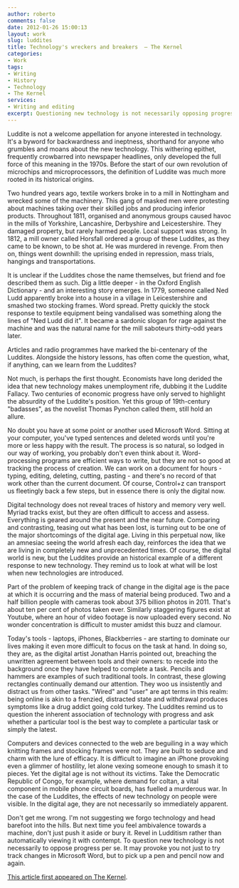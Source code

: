 ```yaml
---
author: roberto
comments: false
date: 2012-01-26 15:00:13
layout: work
slug: luddites
title: Technology's wreckers and breakers  – The Kernel
categories:
- Work
tags:
- Writing
- History
- Technology
- The Kernel
services: 
- Writing and editing
excerpt: Questioning new technology is not necessarily opposing progress
---
```


<span class="firstcharacter">L</span>uddite is not a welcome appellation for anyone interested in technology. It's a byword for backwardness and ineptness, shorthand for anyone who grumbles and moans about the new technology. This withering epithet, frequently crowbarred into newspaper headlines, only developed the full force of this meaning in the 1970s. Before the start of our own revolution of microchips and microprocessors, the definition of Luddite was much more rooted in its historical origins. 

Two hundred years ago, textile workers broke in to a mill in Nottingham and wrecked some of the machinery. This gang of masked men were protesting about machines taking over their skilled jobs and producing inferior products. Throughout 1811, organised and anonymous groups caused havoc in the mills of Yorkshire, Lancashire, Derbyshire and Leicestershire. They damaged property, but rarely harmed people. Local support was strong. In 1812, a mill owner called Horsfall ordered a group of these Luddites, as they came to be known, to be shot at. He was murdered in revenge.       From then on, things went downhill: the uprising ended in repression, mass trials, hangings and transportations.

It is unclear if the Luddites chose the name themselves, but friend and foe described them as such. Dig a little deeper - in the Oxford English Dictionary - and an interesting story emerges. In 1779, someone called Ned Ludd apparently broke into a house in a village in Leicestershire and smashed two stocking frames. Word spread. Pretty quickly the stock response to textile equipment being vandalised was something along the lines of "Ned Ludd did it". It became a sardonic slogan for rage against the machine and was the natural name for the mill saboteurs thirty-odd years later.     

Articles and radio programmes have marked the bi-centenary of the Luddites. Alongside the history lessons, has often come the question, what, if anything, can we learn from the Luddites? 

Not much, is perhaps the first thought. Economists have long derided the idea that new technology makes unemployment rife, dubbing it the Luddite Fallacy. Two centuries of economic progress have only served to highlight the absurdity of the Luddite's position. Yet this group of 19th-century "badasses", as the novelist Thomas Pynchon called them, still hold an allure. 

No doubt you have at some point or another used Microsoft Word. Sitting at your computer, you've typed sentences and deleted words until you're more or less happy with the result. The process is so natural, so lodged in our way of working, you probably don't even think about it. Word-processing programs are efficient ways to write, but they are not so good at tracking the process of creation. We can work on a document for hours - typing, editing, deleting, cutting, pasting - and there's no record of that work other than the current document. Of course, Control+z can transport us fleetingly back a few steps, but in essence there is only the digital now.                        

Digital technology does not reveal traces of history and memory very well. Myriad tracks exist, but they are often difficult to access and assess. Everything is geared around the present and the near future. Comparing and contrasting, teasing out what has been lost, is turning out to be one of the major shortcomings of the digital age. Living in this perpetual now, like an amnesiac seeing the world afresh each day, reinforces the idea that we are living in completely new and unprecedented times. Of course, the digital world is new, but the Luddites provide an historical example of a different response to new technology. They remind us to look at what will be lost when new technologies are introduced.     

Part of the problem of keeping track of change in the digital age is the pace at which it is occurring and the mass of material being produced. Two and a half billion people with cameras took about 375 billion photos in 2011. That's about ten per cent of photos taken ever. Similarly staggering figures exist at Youtube, where an hour of video footage is now uploaded every second. No wonder concentration is difficult to muster amidst this buzz and clamour.   

Today's tools - laptops, iPhones, Blackberries - are starting to dominate our lives making it even more difficult to focus on the task at hand. In doing so, they are, as the digital artist Jonathan Harris pointed out, breaching the unwritten agreement between tools and their owners: to recede into the background once they have helped to complete a task. Pencils and hammers are examples of such traditional tools. In contrast, these glowing rectangles continually demand our attention. They woo us insistently and distract us from other tasks. "Wired" and "user" are apt terms in this realm: being online is akin to a frenzied, distracted state and withdrawal produces symptoms like a drug addict going cold turkey. The Luddites remind us to question the inherent association of technology with progress and ask whether a particular tool is the best way to complete a particular task or simply the latest. 

Computers and devices connected to the web are beguiling in a way which knitting frames and stocking frames were not. They are built to seduce and charm with the lure of efficacy. It is difficult to imagine an iPhone provoking even a glimmer of hostility, let alone vexing someone enough to smash it to pieces. Yet the digital age is not without its victims. Take the Democratic Republic of Congo, for example, where demand for coltan, a vital component in mobile phone circuit boards, has fuelled a murderous war. In the case of the Luddites, the effects of new technology on people were visible. In the digital age, they are not necessarily so immediately apparent.  

Don't get me wrong. I'm not suggesting we forgo technology and head barefoot into the hills. But next time you feel ambivalence towards a machine, don't just push it aside or bury it. Revel in Ludditism rather than automatically viewing it with contempt. To question new technology is not necessarily to oppose progress per se. It may provoke you not just to try track changes in Microsoft Word, but to pick up a pen and pencil now and again. 

[This article first appeared on The Kernel](http://www.kernelmag.com/comment/opinion/1294/technologys-wreckers-and-machine-breakers/).
